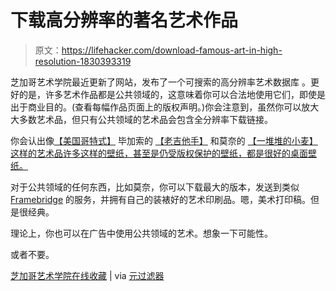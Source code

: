 # 下载高分辨率的著名艺术作品

> 原文：<https://lifehacker.com/download-famous-art-in-high-resolution-1830393319>

芝加哥艺术学院最近更新了网站，发布了一个可搜索的高分辨率艺术数据库 。更好的是，许多艺术作品都是公共领域的，这意味着你可以合法地使用它们，即使是出于商业目的。(查看每幅作品页面上的版权声明。)你会注意到，虽然你可以放大大多数艺术品，但只有公共领域的艺术品会包含全分辨率下载链接。



你会认出像[【美国哥特式】](https://www.artic.edu/artworks/6565/american-gothic) 毕加索的 [【老吉他手】](https://www.artic.edu/artworks/28067/the-old-guitarist) 和莫奈的 [【一堆堆的小麦】这样的艺术品许多这样的壁纸，甚至是仍受版权保护的壁纸，都是很好的桌面壁纸。](https://www.artic.edu/artworks/64818/stacks-of-wheat-end-of-summer)

对于公共领域的任何东西，比如莫奈，你可以下载最大的版本，发送到类似 [Framebridge](https://www.framebridge.com/) 的服务，并拥有自己的装裱好的艺术印刷品。嗯，美术打印稿。但是很经典。

理论上，你也可以在广告中使用公共领域的艺术。想象一下可能性。

或者不要。

[芝加哥艺术学院在线收藏](https://www.artic.edu/collection) | via [元过滤器](https://www.metafilter.com/177623/52438-High-Definition-Images-of-Artworks-Into-the-Public-Domain)